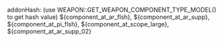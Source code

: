 addonHash:
(use WEAPON::GET_WEAPON_COMPONENT_TYPE_MODEL() to get hash value)
${component_at_ar_flsh}, ${component_at_ar_supp}, ${component_at_pi_flsh}, ${component_at_scope_large}, ${component_at_ar_supp_02}